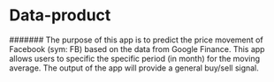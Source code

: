 # Data-product
####### The purpose of this app is to predict the price movement of Facebook (sym: FB) based on the data from Google Finance. This app allows users to specific the specific period (in month) for the moving average. The output of the app will provide a general buy/sell signal. 
